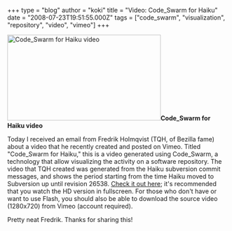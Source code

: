 +++
type = "blog"
author = "koki"
title = "Video: Code_Swarm for Haiku"
date = "2008-07-23T19:51:55.000Z"
tags = ["code_swarm", "visualization", "repository", "video", "vimeo"]
+++

<span class="inline right"><a href="http://www.vimeo.com/1393242"><img src="/files/screenshots/2008-07-23_code-swarm-for-haiku.png" alt="Code_Swarm for Haiku video" title="Code_Swarm for Haiku video" class="image img_assist_custom" width="350" height="196"></a><span class="caption" style="width: 348px;"><strong>Code_Swarm for Haiku video</strong></span></span><p>Today I received an email from Fredrik Holmqvist (TQH, of Bezilla fame) about a video that he recently created and posted on Vimeo. Titled "Code_Swarm for Haiku," this is a video generated using Code_Swarm, a technology that allow visualizing the activity on a software repository. The video that TQH created was generated from the Haiku subversion commit messages, and shows the period starting from the time Haiku moved to Subversion up until revision 26538. <a href="http://www.vimeo.com/1393242">Check it out here</a>; it's recommended that you watch the HD version in fullscreen. For those who don't have or want to use Flash, you should also be able to download the source video (1280x720) from Vimeo (account required).</p>

<p>Pretty neat Fredrik. Thanks for sharing this!</p>
